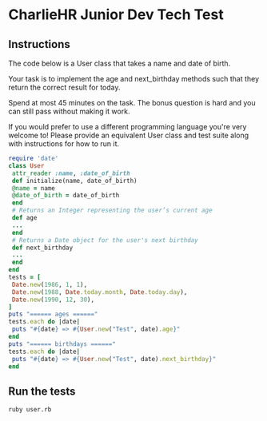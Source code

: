 # CharlieHR Junior Dev Tech Test

## Instructions
The code below is a User class that takes a name and date of birth.

Your task is to implement the age and next_birthday methods such that they return the correct
result for today.

Spend at most 45 minutes on the task. The bonus question is hard and you can still pass without
making it work.

If you would prefer to use a different programming language you're very welcome to! Please
provide an equivalent User class and test suite along with instructions for how to run it.

```rb
require 'date'
class User
 attr_reader :name, :date_of_birth
 def initialize(name, date_of_birth)
 @name = name
 @date_of_birth = date_of_birth
 end
 # Returns an Integer representing the user’s current age
 def age
 ...
 end
 # Returns a Date object for the user's next birthday
 def next_birthday
 ...
 end
end
tests = [
 Date.new(1986, 1, 1),
 Date.new(1988, Date.today.month, Date.today.day),
 Date.new(1990, 12, 30),
]
puts "====== ages ======"
tests.each do |date|
 puts "#{date} => #{User.new("Test", date).age}"
end
puts "====== birthdays ======"
tests.each do |date|
 puts "#{date} => #{User.new("Test", date).next_birthday}"
end
```

## Run the tests

```
ruby user.rb
```